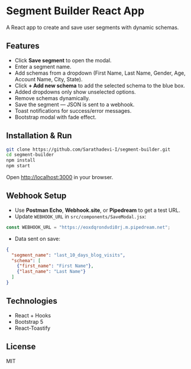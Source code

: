 
# Segment Builder React App

A React app to create and save user segments with dynamic schemas.

## Features

- Click **Save segment** to open the modal.
- Enter a segment name.
- Add schemas from a dropdown (First Name, Last Name, Gender, Age, Account Name, City, State).
- Click **+ Add new schema** to add the selected schema to the blue box.
- Added dropdowns only show unselected options.
- Remove schemas dynamically.
- Save the segment — JSON is sent to a webhook.
- Toast notifications for success/error messages.
- Bootstrap modal with fade effect.


## Installation & Run

```bash
git clone https://github.com/Sarathadevi-I/segment-builder.git
cd segment-builder
npm install
npm start
````

Open [http://localhost:3000](http://localhost:5173) in your browser.

## Webhook Setup

* Use **Postman Echo**, **Webhook.site**, or **Pipedream** to get a test URL.
* Update `WEBHOOK_URL` in `src/components/SaveModal.jsx`:

```js
const WEBHOOK_URL = "https://eoxdqrondvdi0rj.m.pipedream.net"; 
```

* Data sent on save:

```json
{
  "segment_name": "last_10_days_blog_visits",
  "schema": [
    {"first_name": "First Name"},
    {"last_name": "Last Name"}
  ]
}
```

## Technologies

* React + Hooks
* Bootstrap 5
* React-Toastify

## License

MIT


